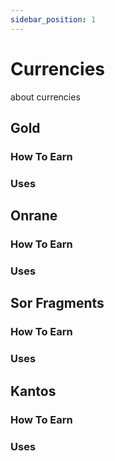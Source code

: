 ```yaml
---
sidebar_position: 1
---
```


# Currencies

about currencies

## Gold


### How To Earn

### Uses


## Onrane


### How To Earn

### Uses



## Sor Fragments


### How To Earn

### Uses


## Kantos


### How To Earn

### Uses